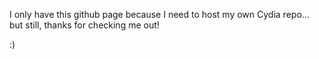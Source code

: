 I only have this github page because I need to host my own Cydia repo... but still, thanks for checking me out!

:)
